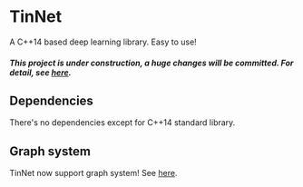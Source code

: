 # TinNet
A C++14 based deep learning library. Easy to use!

##### This project is under construction, a huge changes will be committed. For detail, see [here](https://github.com/AcrylicShrimp/TinNet/issues/5).

## Dependencies
There's no dependencies except for C++14 standard library.

## Graph system
TinNet now support graph system! See [here](https://github.com/AcrylicShrimp/TinNet/tree/master/Example_Graph_Basic).

